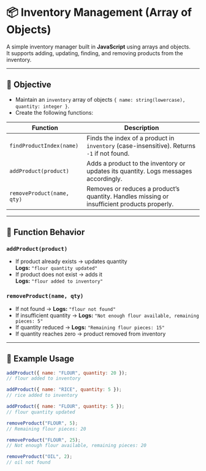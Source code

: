 # 📦 Inventory Management (Array of Objects)

A simple inventory manager built in **JavaScript** using arrays and objects.  
It supports adding, updating, finding, and removing products from the inventory.

---

## 🎯 Objective

- Maintain an `inventory` array of objects `{ name: string(lowercase), quantity: integer }`.
- Create the following functions:

| Function | Description |
|-----------|--------------|
| `findProductIndex(name)` | Finds the index of a product in `inventory` (case-insensitive). Returns `-1` if not found. |
| `addProduct(product)` | Adds a product to the inventory or updates its quantity. Logs messages accordingly. |
| `removeProduct(name, qty)` | Removes or reduces a product’s quantity. Handles missing or insufficient products properly. |

---

## 🧩 Function Behavior

### `addProduct(product)`
- If product already exists → updates quantity  
  **Logs:** `"flour quantity updated"`
- If product does not exist → adds it  
  **Logs:** `"flour added to inventory"`

### `removeProduct(name, qty)`
- If not found → **Logs:** `"flour not found"`
- If insufficient quantity → **Logs:** `"Not enough flour available, remaining pieces: 5"`
- If quantity reduced → **Logs:** `"Remaining flour pieces: 15"`
- If quantity reaches zero → product removed from inventory

---

## 🧪 Example Usage

```js
addProduct({ name: "FLOUR", quantity: 20 });
// flour added to inventory

addProduct({ name: "RICE", quantity: 5 });
// rice added to inventory

addProduct({ name: "FLOUR", quantity: 5 });
// flour quantity updated

removeProduct("FLOUR", 5);
// Remaining flour pieces: 20

removeProduct("FLOUR", 25);
// Not enough flour available, remaining pieces: 20

removeProduct("OIL", 2);
// oil not found
